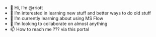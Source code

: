 - 👋 Hi, I’m @rriott
- 👀 I’m interested in learning new stuff and better ways to do old stuff
- 🌱 I’m currently learning about using MS Flow
- 💞️ I’m looking to collaborate on almost anything
- 📫 How to reach me ??? via this portal

<!---
rriott/rriott is a ✨ special ✨ repository because its `README.md` (this file) appears on your GitHub profile.
You can click the Preview link to take a look at your changes.
--->
